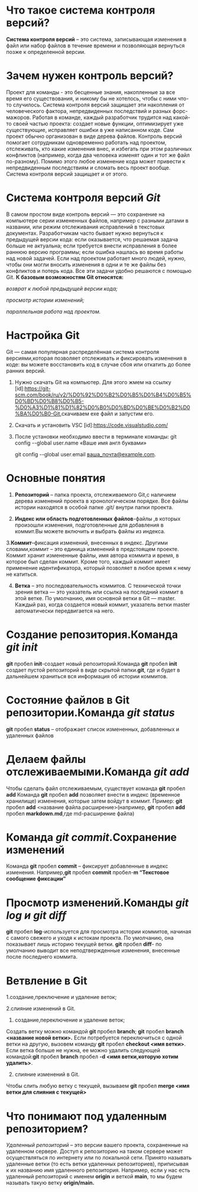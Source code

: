 # Что такое система контроля версий?

**Cистема контроля версий** – это система, записывающая изменения
в файл или набор файлов в течение времени и позволяющая вернуться позже к определенной версии.

# Зачем нужен контроль версий?

Проект для команды - это бесценные знания, накопленные за все время его существования, и никому бы не хотелось, чтобы с ними что-то случилось. Система контроля версий защищает эти накопления от человеческого фактора, непредвиденных последствий и разных форс-мажоров.
Работая в команде, каждый разработчик трудится над какой-то своей частью проекта: создает новые функции, оптимизирует уже существующие, исправляет ошибки в уже написанном коде. Сам проект обычно организован в виде дерева файлов. Контроль версий помогает сотрудникам одновременно работать над проектом, отслеживать, кто какие изменения внес, и избегать при этом различных конфликтов (например, когда два человека изменят один и тот же файл по-разному).
Помимо этого любое изменение кода может привести к непредвиденным последствиям и сломать весь проект вообще. Система контроля версий защищает и от этого.

# Система контроля версий *Git*

В самом простом виде контроль версий — это сохранение на компьютере серии измененных файлов, например с разными датами в названии, или режим отслеживания исправлений в текстовых документах.
Разработчикам часто бывает нужно вернуться к предыдущей версии кода:
если оказывается, что решаемая задача больше не актуальна;
если требуется внести исправления в более раннюю версию программы;
если ошибка нашлась во время работы над новой задачей.
Если над проектом работает много людей, нужно, чтобы они могли вносить изменения в одни и те же файлы без конфликтов и потерь кода. Все эти задачи удобно решаются с помощью Git.
**К базовым возможностям Git относятся:**

*возврат к любой предыдущей версии кода;*

*просмотр истории изменений;*

*параллельная работа над проектом.*

# Настройка Git

Git — самая популярная распределённая система контроля версиями,которая позволяет отслеживать и фиксировать изменения в коде: вы можете восстановить код в случае сбоя или откатить до более ранних версий.
1. Нужно скачать Git на компьютер.
   Для этого жмем на ссылку [id]:<https://git-scm.com/book/ru/v2/%D0%92%D0%B2%D0%B5%D0%B4%D0%B5%D0%BD%D0%B8%D0%B5-%D0%A3%D1%81%D1%82%D0%B0%D0%BD%D0%BE%D0%B2%D0%BA%D0%B0-Git>,скачиваем exe файл и запустим его.

2. Скачать и установить VSC [id]:<https://code.visualstudio.com/>

3. После установки необходимо  ввести в терминале команды:
   git config --global user.name «Ваше имя англ буквами»
   
   git config --global user.email ваша_почта@example.com.

# Основные понятия

1. **Репозиторий** – папка проекта, отслеживаемого Git,с наличием дерева изменений проекта в хронологическом порядке. Все файлы истории находятся в особой папке .git/ внутри папки проекта.

2. **Индекс или область подготовленных файлов**-файлы ,в которых произошли изменения, подготовленные для добавления в коммит.Вы можете включить и выбрать файлы из индекса.

3.**Коммит**–фиксация изменений, внесенных в индекс. Другими словами,коммит – это единица изменений в предстоящем проекте. Коммит хранит измененные файлы, имя автора коммита и время, в которое был сделан коммит. Кроме того, каждый коммит имеет применение идентификатора, который позволяет в любое время к нему не катиться.

4. **Ветка** – это последовательность коммитов. С технической точки зрения ветка — это указатель или ссылка на последний коммит в этой ветке. По умолчанию, имя основной ветки в Git — master. Каждый раз, когда создается новый коммит, указатель ветки master автоматически передвигается на него.

# Создание репозитория.Команда *git init*

**git** пробел **init**-создает новый репозиторий.Команда **git** пробел **init** создает пустой репозиторий в виде скрытой папки.**git**, где и будет в дальнейшем храниться вся информация об истории коммитов.

# Состояние файлов в Git репозитории.Команда *git status*

**git** пробел **status** – отображает список измененных, добавленных и удаленных файлов

# Делаем файлы отслеживаемыми.Команда *git add*

Чтобы сделать файл отслеживаемым, существует команда **git** пробел **add**
Команда **git** пробел **add** позволяет внести в индекс (временное хранилище)  изменения, которые затем войдут в коммит.
Пример: **git** пробел **add** <название файла.расширение>(например, **git** пробел **add** пробел **markdown.md**,где md-расширение файла)  

# Команда *git commit*.Сохранение изменений

Команда **git** пробел **commit** – фиксирует добавленные в индекс изменения.
Например,**git** пробел **commit** пробел-**m “Текстовое сообщение фиксации”**

# Просмотр изменений.Команды *git log и git diff*

**git** пробел **log**-используется для просмотра истории коммитов, начиная с самого свежего и уходя к истокам проекта. По умолчанию, она показывает лишь историю текущей ветки.
**git** пробел **diff**- по умолчанию выводит все неподтвержденные изменения, внесенные после последнего коммита.

# Ветвление в Git

1.создание,преключение и удаление веток;

2.cлияние изменений в Git.

1. создание,переключение и удаление веток;

Создать ветку можно командой **git** пробел **branch**;
**git** пробел **branch** **<название новой ветки>.**
Если потребуется переключиться с одной ветки на другую, вызовем команду **git** пробел  **checkout <имя ветки>**.
Если ветка  больше не нужна, ее можно удалить следующей командой:**git** пробел **branch** пробел **-d <имя ветки,которую хотим удалить>**.

2. cлияние изменений в Git.

Чтобы слить любую ветку с текущей, вызываем **git** пробел **merge <имя ветки для слияния с текущей>**

# Что понимают под удаленным репозиторием?
*Удаленный репозиторий* – это версии вашего проекта, сохраненные на удаленном сервере. Доступ к репозиторию на таком сервере может осуществляться по интернету или по локальной сети.
Принято называть удаленные ветки (то есть ветки удаленных репозиториев), приписывая к их названию имя удаленного репозитория. Например, если у нас есть удаленный репозиторий с именем **origin** и веткой **main**, то мы будем называть такую ветку **origin/main.**


